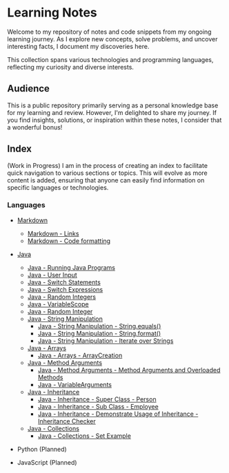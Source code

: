 # Learning Notes

Welcome to my repository of notes and code snippets from my ongoing learning
journey. As I explore new concepts, solve problems, and uncover interesting
facts, I document my discoveries here.

This collection spans various technologies and programming languages,
reflecting my curiosity and diverse interests.

## Audience

This is a public repository primarily serving as a personal knowledge base for
my learning and review. However, I'm delighted to share my journey.
If you find insights, solutions, or inspiration within these notes, I consider
that a wonderful bonus!

## Index

(Work in Progress) I am in the process of creating an index to facilitate quick
navigation to various sections or topics. This will evolve as more content is
added, ensuring that anyone can easily find information on specific languages or
technologies.

### Languages

- [Markdown](/markdown)
  - [Markdown - Links](/markdown/markdown-links.md)
  - [Markdown - Code formatting](/markdown/markdown-code-formatting.md)
- [Java](/java/)

  - [Java - Running Java Programs](/java/RunningJavaPrograms.md)
  - [Java - User Input](/java/UserInput.java)
  - [Java - Switch Statements](/java/SwitchStatements.java)
  - [Java - Switch Expressions](/java/SwitchExpressions.java)
  - [Java - Random Integers](/java/RandomInteger.java)
  - [Java - VariableScope](/java/VariableScope.java)
  - [Java - Random Integer](/java/RandomInteger.java)
  - [Java - String Manipulation](/java/stringmanipulation/)
    - [Java - String Manipulation - String.equals()](/java/stringmanipulation/StringEquals.java)
    - [Java - String Manipulation - String.format()](/java/stringmanipulation/StringFormat.java)
    - [Java - String Manipulation - Iterate over Strings](/java/stringmanipulation/IterateOverStrings.java)
  - [Java - Arrays](/java/arrayfeatures/)
    - [Java - Arrays - ArrayCreation](/java/arrayfeatures/ArrayCreation.java)
  - [Java - Method Arguments](/java/methodarguments/)
    - [Java - Method Arguments - Method Arguments and Overloaded Methods](/java/methodarguments/MethodArguments.java)
    - [Java - VariableArguments](/java/methodarguments/VariableArguments.java)
  - [Java - Inheritance](/java/inheritance/)
    - [Java - Inheritance - Super Class - Person](/java/inheritance/Person.java)
    - [Java - Inheritance - Sub Class - Employee](/java/inheritance/Employee.java)
    - [Java - Inheritance - Demonstrate Usage of Inheritance - Inheritance Checker](/java/inheritance/InheritanceChecker.java)
  - [Java - Collections](/java/collections/)
    - [Java - Collections - Set Example](/java/collections/SetExample.java)

- Python (Planned)
- JavaScript (Planned)
